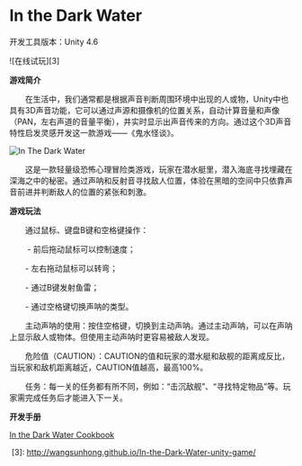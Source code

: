 # In the Dark Water

开发工具版本：Unity 4.6

![在线试玩][3]

**游戏简介**

　　在生活中，我们通常都是根据声音判断周围环境中出现的人或物，Unity中也具有3D声音功能，它可以通过声源和摄像机的位置关系，自动计算音量和声像（PAN，左右声道的音量平衡），并实时显示出声音传来的方向。通过这个3D声音特性启发灵感开发这一款游戏——《鬼水怪谈》。
  
![In The Dark Water][1]

　　这是一款轻量级恐怖心理冒险类游戏，玩家在潜水艇里，潜入海底寻找埋藏在深海之中的秘密。通过声呐和反射音寻找敌人位置，体验在黑暗的空间中只依靠声音前进并判断敌人的位置的紧张和刺激。

**游戏玩法**

　　通过鼠标、键盘B键和空格键操作：
  
　　 - 前后拖动鼠标可以控制速度；
   
 　　- 左右拖动鼠标可以转弯；
   
 　　- 通过B键发射鱼雷；
   
 　　- 通过空格键切换声呐的类型。
   
　　主动声呐的使用：按住空格键，切换到主动声呐。通过主动声呐，可以在声呐上显示敌人或物体。但使用主动声呐时更容易被敌人发现。
  
　　危险值（CAUTION）：CAUTION的值和玩家的潜水艇和敌舰的距离成反比，当玩家和敌机距离越近，CAUTION值越高，最高100%。
  
　　任务：每一关的任务都有所不同，例如：“击沉敌舰”、“寻找特定物品”等。玩家需完成任务后才能进入下一关。

**开发手册**

[In the Dark Water Cookbook][2]



  [1]: https://github.com/wangsunhong/In-the-Dark-Water-unity-game/blob/master/screenshot.png
  [2]: https://github.com/wangsunhong/In-the-Dark-Water-unity-game/blob/master/In%20the%20Dark%20Water%20Cookbook.pdf
  [3]: http://wangsunhong.github.io/In-the-Dark-Water-unity-game/
